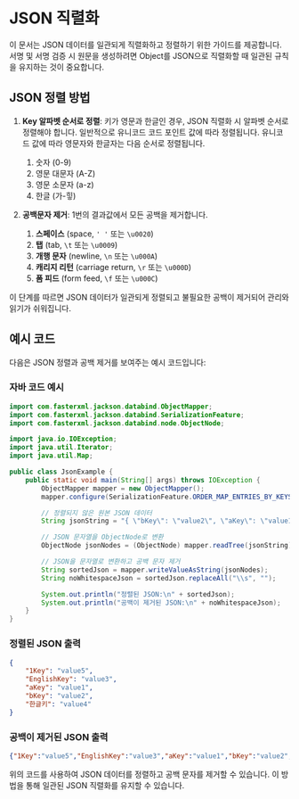 
# JSON 직렬화

이 문서는 JSON 데이터를 일관되게 직렬화하고 정렬하기 위한 가이드를 제공합니다. 서명 및 서명 검증 시 원문을 생성하려면 Object를 JSON으로 직렬화할 때 일관된 규칙을 유지하는 것이 중요합니다.

## JSON 정렬 방법

1. **Key 알파벳 순서로 정렬**: 키가 영문과 한글인 경우, JSON 직렬화 시 알파벳 순서로 정렬해야 합니다. 일반적으로 유니코드 코드 포인트 값에 따라 정렬됩니다. 유니코드 값에 따라 영문자와 한글자는 다음 순서로 정렬됩니다.
    1. 숫자 (0-9)
    2. 영문 대문자 (A-Z)
    3. 영문 소문자 (a-z)
    4. 한글 (가-힣)

2. **공백문자 제거**: 1번의 결과값에서 모든 공백을 제거합니다.
    1. **스페이스** (space, `' '` 또는 `\u0020`)
    2. **탭** (tab, `\t` 또는 `\u0009`)
    3. **개행 문자** (newline, `\n` 또는 `\u000A`)
    4. **캐리지 리턴** (carriage return, `\r` 또는 `\u000D`)
    5. **폼 피드** (form feed, `\f` 또는 `\u000C`)

이 단계를 따르면 JSON 데이터가 일관되게 정렬되고 불필요한 공백이 제거되어 관리와 읽기가 쉬워집니다.

## 예시 코드

다음은 JSON 정렬과 공백 제거를 보여주는 예시 코드입니다:

### 자바 코드 예시

```java
import com.fasterxml.jackson.databind.ObjectMapper;
import com.fasterxml.jackson.databind.SerializationFeature;
import com.fasterxml.jackson.databind.node.ObjectNode;

import java.io.IOException;
import java.util.Iterator;
import java.util.Map;

public class JsonExample {
    public static void main(String[] args) throws IOException {
        ObjectMapper mapper = new ObjectMapper();
        mapper.configure(SerializationFeature.ORDER_MAP_ENTRIES_BY_KEYS, true);

        // 정렬되지 않은 원본 JSON 데이터
        String jsonString = "{ \"bKey\": \"value2\", \"aKey\": \"value1\", \"한글키\": \"value4\", \"EnglishKey\": \"value3\", \"1Key\": \"value5\" }";

        // JSON 문자열을 ObjectNode로 변환
        ObjectNode jsonNodes = (ObjectNode) mapper.readTree(jsonString);

        // JSON을 문자열로 변환하고 공백 문자 제거
        String sortedJson = mapper.writeValueAsString(jsonNodes);
        String noWhitespaceJson = sortedJson.replaceAll("\\s", "");

        System.out.println("정렬된 JSON:\n" + sortedJson);
        System.out.println("공백이 제거된 JSON:\n" + noWhitespaceJson);
    }
}
```

### 정렬된 JSON 출력

```json
{
    "1Key": "value5",
    "EnglishKey": "value3",
    "aKey": "value1",
    "bKey": "value2",
    "한글키": "value4"
}
```

### 공백이 제거된 JSON 출력

```json
{"1Key":"value5","EnglishKey":"value3","aKey":"value1","bKey":"value2","한글키":"value4"}
```

위의 코드를 사용하여 JSON 데이터를 정렬하고 공백 문자를 제거할 수 있습니다. 이 방법을 통해 일관된 JSON 직렬화를 유지할 수 있습니다.
